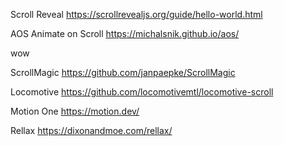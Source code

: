 Scroll Reveal https://scrollrevealjs.org/guide/hello-world.html

AOS Animate on Scroll https://michalsnik.github.io/aos/

wow

ScrollMagic https://github.com/janpaepke/ScrollMagic

Locomotive https://github.com/locomotivemtl/locomotive-scroll

Motion One https://motion.dev/

Rellax https://dixonandmoe.com/rellax/
